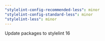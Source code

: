 ```yaml
---
"stylelint-config-recommended-less": minor
"stylelint-config-standard-less": minor
"stylelint-less": minor
---
```


Update packages to stylelint 16
